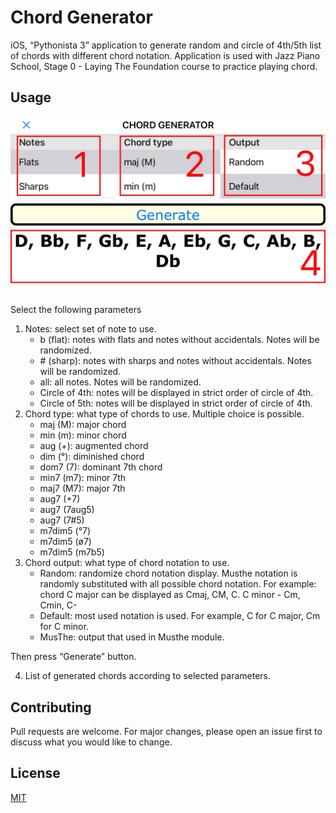 # Chord Generator

iOS, “Pythonista 3” application to generate random and circle of 4th/5th list of chords with different chord notation. 
Application is used with Jazz Piano School, Stage 0 - Laying The Foundation course to practice playing chord. 


## Usage

![](resources/photo.jpeg)

Select the following parameters

1. Notes: select set of note to use. 
    - b (flat): notes with flats and notes without accidentals. Notes will be randomized. 
    - \# (sharp): notes with sharps and notes without accidentals. Notes will be randomized. 
    - all: all notes. Notes will be randomized. 
    - Circle of 4th: notes will be displayed in strict order of circle of 4th. 
    - Circle of 5th: notes will be displayed in strict order of circle of 4th. 
2. Chord type: what type of chords to use. Multiple choice is possible. 
     - maj (M): major chord
     - min (m): minor chord
     - aug (+): augmented chord
     - dim (°): diminished chord
     - dom7 (7): dominant 7th chord
     - min7 (m7): minor 7th
     - maj7 (M7): major 7th
     - aug7 (+7)
     - aug7 (7aug5)
     - aug7 (7#5)
     - m7dim5 (°7)
     - m7dim5 (ø7)
     - m7dim5 (m7b5)
3. Chord output: what type of chord notation to use. 
     - Random: randomize chord notation display. Musthe notation is randomly substituted with all possible chord notation. For example: chord C major can be displayed as Cmaj, CM, C. C minor - Cm, Cmin, C-  
     - Default: most used notation is used. For example,  C for C major, Cm for C minor. 
     - MusThe: output that used in Musthe module. 
 
Then press “Generate” button. 

4. List of generated chords according to selected parameters. 

## Contributing

Pull requests are welcome. For major changes, please open an issue first to discuss what you would like to change.

## License

[MIT](https://choosealicense.com/licenses/mit/)